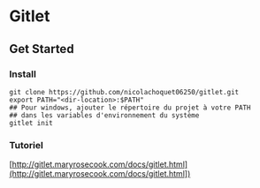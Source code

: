 # Gitlet

## Get Started

### Install

```shell script
git clone https://github.com/nicolachoquet06250/gitlet.git
export PATH="<dir-location>:$PATH"
## Pour windows, ajouter le répertoire du projet à votre PATH 
## dans les variables d'environnement du système
gitlet init
```

### Tutoriel
[http://gitlet.maryrosecook.com/docs/gitlet.html](http://gitlet.maryrosecook.com/docs/gitlet.html])

